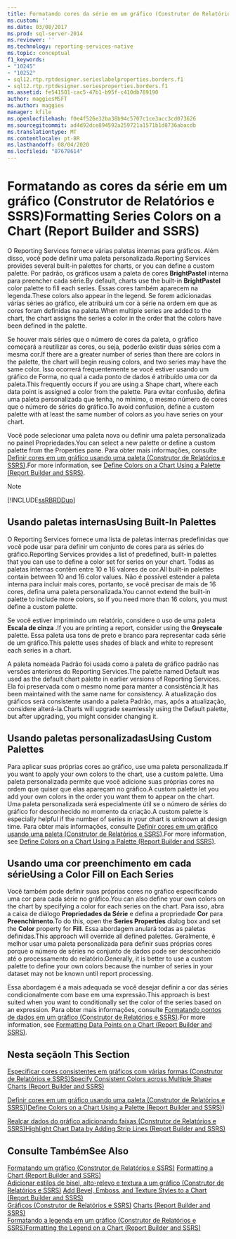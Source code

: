 ```yaml
---
title: Formatando cores da série em um gráfico (Construtor de Relatórios e SSRS) | Microsoft Docs
ms.custom: ''
ms.date: 03/08/2017
ms.prod: sql-server-2014
ms.reviewer: ''
ms.technology: reporting-services-native
ms.topic: conceptual
f1_keywords:
- "10245"
- "10252"
- sql12.rtp.rptdesigner.serieslabelproperties.borders.f1
- sql12.rtp.rptdesigner.seriesproperties.borders.f1
ms.assetid: fe541501-cac5-47b1-b95f-c410db789190
author: maggiesMSFT
ms.author: maggies
manager: kfile
ms.openlocfilehash: f0e4f526e32ba38b94c5707c1ce3acc3cd073626
ms.sourcegitcommit: ad4d92dce894592a259721a1571b1d8736abacdb
ms.translationtype: MT
ms.contentlocale: pt-BR
ms.lasthandoff: 08/04/2020
ms.locfileid: "87678614"
---
```

# <a name="formatting-series-colors-on-a-chart-report-builder-and-ssrs"></a><span data-ttu-id="cd275-102">Formatando as cores da série em um gráfico (Construtor de Relatórios e SSRS)</span><span class="sxs-lookup"><span data-stu-id="cd275-102">Formatting Series Colors on a Chart (Report Builder and SSRS)</span></span>
  <span data-ttu-id="cd275-103">O Reporting Services fornece várias paletas internas para gráficos. Além disso, você pode definir uma paleta personalizada.</span><span class="sxs-lookup"><span data-stu-id="cd275-103">Reporting Services provides several built-in palettes for charts, or you can define a custom palette.</span></span> <span data-ttu-id="cd275-104">Por padrão, os gráficos usam a paleta de cores **BrightPastel** interna para preencher cada série.</span><span class="sxs-lookup"><span data-stu-id="cd275-104">By default, charts use the built-in **BrightPastel** color palette to fill each series.</span></span> <span data-ttu-id="cd275-105">Essas cores também aparecem na legenda.</span><span class="sxs-lookup"><span data-stu-id="cd275-105">These colors also appear in the legend.</span></span> <span data-ttu-id="cd275-106">Se forem adicionadas várias séries ao gráfico, ele atribuirá um cor à série na ordem em que as cores foram definidas na paleta.</span><span class="sxs-lookup"><span data-stu-id="cd275-106">When multiple series are added to the chart, the chart assigns the series a color in the order that the colors have been defined in the palette.</span></span>  
  
 <span data-ttu-id="cd275-107">Se houver mais séries que o número de cores da paleta, o gráfico começará a reutilizar as cores, ou seja, poderão existir duas séries com a mesma cor.</span><span class="sxs-lookup"><span data-stu-id="cd275-107">If there are a greater number of series than there are colors in the palette, the chart will begin reusing colors, and two series may have the same color.</span></span> <span data-ttu-id="cd275-108">Isso ocorrerá frequentemente se você estiver usando um gráfico de Forma, no qual a cada ponto de dados é atribuído uma cor da paleta.</span><span class="sxs-lookup"><span data-stu-id="cd275-108">This frequently occurs if you are using a Shape chart, where each data point is assigned a color from the palette.</span></span> <span data-ttu-id="cd275-109">Para evitar confusão, defina uma paleta personalizada que tenha, no mínimo, o mesmo número de cores que o número de séries do gráfico.</span><span class="sxs-lookup"><span data-stu-id="cd275-109">To avoid confusion, define a custom palette with at least the same number of colors as you have series on your chart.</span></span>  
  
 <span data-ttu-id="cd275-110">Você pode selecionar uma paleta nova ou definir uma paleta personalizada no painel Propriedades.</span><span class="sxs-lookup"><span data-stu-id="cd275-110">You can select a new palette or define a custom palette from the Properties pane.</span></span> <span data-ttu-id="cd275-111">Para obter mais informações, consulte [Definir cores em um gráfico usando uma paleta &#40;Construtor de Relatórios e SSRS&#41;](define-colors-on-a-chart-using-a-palette-report-builder-and-ssrs.md).</span><span class="sxs-lookup"><span data-stu-id="cd275-111">For more information, see [Define Colors on a Chart Using a Palette &#40;Report Builder and SSRS&#41;](define-colors-on-a-chart-using-a-palette-report-builder-and-ssrs.md).</span></span>  
  
> [!NOTE]  
>  [!INCLUDE[ssRBRDDup](../../includes/ssrbrddup-md.md)]  
  
## <a name="using-built-in-palettes"></a><span data-ttu-id="cd275-112">Usando paletas internas</span><span class="sxs-lookup"><span data-stu-id="cd275-112">Using Built-In Palettes</span></span>  
 <span data-ttu-id="cd275-113">O Reporting Services fornece uma lista de paletas internas predefinidas que você pode usar para definir um conjunto de cores para as séries do gráfico.</span><span class="sxs-lookup"><span data-stu-id="cd275-113">Reporting Services provides a list of predefined, built-in palettes that you can use to define a color set for series on your chart.</span></span> <span data-ttu-id="cd275-114">Todas as paletas internas contêm entre 10 e 16 valores de cor.</span><span class="sxs-lookup"><span data-stu-id="cd275-114">All built-in palettes contain between 10 and 16 color values.</span></span> <span data-ttu-id="cd275-115">Não é possível estender a paleta interna para incluir mais cores, portanto, se você precisar de mais de 16 cores, defina uma paleta personalizada.</span><span class="sxs-lookup"><span data-stu-id="cd275-115">You cannot extend the built-in palette to include more colors, so if you need more than 16 colors, you must define a custom palette.</span></span>  
  
 <span data-ttu-id="cd275-116">Se você estiver imprimindo um relatório, considere o uso de uma paleta **Escala de cinza** .</span><span class="sxs-lookup"><span data-stu-id="cd275-116">If you are printing a report, consider using the **Greyscale** palette.</span></span> <span data-ttu-id="cd275-117">Essa paleta usa tons de preto e branco para representar cada série de um gráfico.</span><span class="sxs-lookup"><span data-stu-id="cd275-117">This palette uses shades of black and white to represent each series in a chart.</span></span>  
  
 <span data-ttu-id="cd275-118">A paleta nomeada Padrão foi usada como a paleta de gráfico padrão nas versões anteriores do Reporting Services.</span><span class="sxs-lookup"><span data-stu-id="cd275-118">The palette named Default was used as the default chart palette in earlier versions of Reporting Services.</span></span> <span data-ttu-id="cd275-119">Ela foi preservada com o mesmo nome para manter a consistência.</span><span class="sxs-lookup"><span data-stu-id="cd275-119">It has been maintained with the same name for consistency.</span></span> <span data-ttu-id="cd275-120">A atualização dos gráficos será consistente usando a paleta Padrão, mas, após a atualização, considere alterá-la.</span><span class="sxs-lookup"><span data-stu-id="cd275-120">Charts will upgrade seamlessly using the Default palette, but after upgrading, you might consider changing it.</span></span>  
  
## <a name="using-custom-palettes"></a><span data-ttu-id="cd275-121">Usando paletas personalizadas</span><span class="sxs-lookup"><span data-stu-id="cd275-121">Using Custom Palettes</span></span>  
 <span data-ttu-id="cd275-122">Para aplicar suas próprias cores ao gráfico, use uma paleta personalizada.</span><span class="sxs-lookup"><span data-stu-id="cd275-122">If you want to apply your own colors to the chart, use a custom palette.</span></span> <span data-ttu-id="cd275-123">Uma paleta personalizada permite que você adicione suas próprias cores na ordem que quiser que elas apareçam no gráfico.</span><span class="sxs-lookup"><span data-stu-id="cd275-123">A custom palette let you add your own colors in the order you want them to appear on the chart.</span></span> <span data-ttu-id="cd275-124">Uma paleta personalizada será especialmente útil se o número de séries do gráfico for desconhecido no momento da criação.</span><span class="sxs-lookup"><span data-stu-id="cd275-124">A custom palette is especially helpful if the number of series in your chart is unknown at design time.</span></span> <span data-ttu-id="cd275-125">Para obter mais informações, consulte [Definir cores em um gráfico usando uma paleta &#40;Construtor de Relatórios e SSRS&#41;](define-colors-on-a-chart-using-a-palette-report-builder-and-ssrs.md).</span><span class="sxs-lookup"><span data-stu-id="cd275-125">For more information, see [Define Colors on a Chart Using a Palette &#40;Report Builder and SSRS&#41;](define-colors-on-a-chart-using-a-palette-report-builder-and-ssrs.md).</span></span>  
  
## <a name="using-a-color-fill-on-each-series"></a><span data-ttu-id="cd275-126">Usando uma cor preenchimento em cada série</span><span class="sxs-lookup"><span data-stu-id="cd275-126">Using a Color Fill on Each Series</span></span>  
 <span data-ttu-id="cd275-127">Você também pode definir suas próprias cores no gráfico especificando uma cor para cada série no gráfico.</span><span class="sxs-lookup"><span data-stu-id="cd275-127">You can also define your own colors on the chart by specifying a color for each series on the chart.</span></span> <span data-ttu-id="cd275-128">Para isso, abra a caixa de diálogo **Propriedades da Série** e defina a propriedade **Cor** para **Preenchimento**.</span><span class="sxs-lookup"><span data-stu-id="cd275-128">To do this, open the **Series Properties** dialog box and set the **Color** property for **Fill**.</span></span> <span data-ttu-id="cd275-129">Essa abordagem anulará todas as paletas definidas.</span><span class="sxs-lookup"><span data-stu-id="cd275-129">This approach will override all defined palettes.</span></span> <span data-ttu-id="cd275-130">Geralmente, é melhor usar uma paleta personalizada para definir suas próprias cores porque o número de séries no conjunto de dados pode ser desconhecido até o processamento do relatório.</span><span class="sxs-lookup"><span data-stu-id="cd275-130">Generally, it is better to use a custom palette to define your own colors because the number of series in your dataset may not be known until report processing.</span></span>  
  
 <span data-ttu-id="cd275-131">Essa abordagem é a mais adequada se você desejar definir a cor das séries condicionalmente com base em uma expressão.</span><span class="sxs-lookup"><span data-stu-id="cd275-131">This approach is best suited when you want to conditionally set the color of the series based on an expression.</span></span>  <span data-ttu-id="cd275-132">Para obter mais informações, consulte [Formatando pontos de dados em um gráfico &#40;Construtor de Relatórios e SSRS&#41;](formatting-data-points-on-a-chart-report-builder-and-ssrs.md).</span><span class="sxs-lookup"><span data-stu-id="cd275-132">For more information, see [Formatting Data Points on a Chart &#40;Report Builder and SSRS&#41;](formatting-data-points-on-a-chart-report-builder-and-ssrs.md).</span></span>  
  
## <a name="in-this-section"></a><span data-ttu-id="cd275-133">Nesta seção</span><span class="sxs-lookup"><span data-stu-id="cd275-133">In This Section</span></span>  
 [<span data-ttu-id="cd275-134">Especificar cores consistentes em gráficos com várias formas &#40;Construtor de Relatórios e SSRS&#41;</span><span class="sxs-lookup"><span data-stu-id="cd275-134">Specify Consistent Colors across Multiple Shape Charts &#40;Report Builder and SSRS&#41;</span></span>](charts-report-builder-and-ssrs.md)  
  
 <span data-ttu-id="cd275-135">[Definir cores em um gráfico usando uma paleta &#40;Construtor de Relatórios e SSRS&#41;](define-colors-on-a-chart-using-a-palette-report-builder-and-ssrs.md))</span><span class="sxs-lookup"><span data-stu-id="cd275-135">[Define Colors on a Chart Using a Palette &#40;Report Builder and SSRS&#41;](define-colors-on-a-chart-using-a-palette-report-builder-and-ssrs.md))</span></span>  
  
 [<span data-ttu-id="cd275-136">Realçar dados do gráfico adicionando faixas &#40;Construtor de Relatórios e SSRS&#41;</span><span class="sxs-lookup"><span data-stu-id="cd275-136">Highlight Chart Data by Adding Strip Lines &#40;Report Builder and SSRS&#41;</span></span>](highlight-chart-data-by-adding-strip-lines-report-builder-and-ssrs.md)  
  
## <a name="see-also"></a><span data-ttu-id="cd275-137">Consulte Também</span><span class="sxs-lookup"><span data-stu-id="cd275-137">See Also</span></span>  
 <span data-ttu-id="cd275-138">[Formatando um gráfico &#40;Construtor de Relatórios e SSRS&#41;](formatting-a-chart-report-builder-and-ssrs.md) </span><span class="sxs-lookup"><span data-stu-id="cd275-138">[Formatting a Chart &#40;Report Builder and SSRS&#41;](formatting-a-chart-report-builder-and-ssrs.md) </span></span>  
 <span data-ttu-id="cd275-139">[Adicionar estilos de bisel, alto-relevo e textura a um gráfico &#40;Construtor de Relatórios e SSRS&#41;](chart-effects-add-bevel-emboss-or-texture-report-builder.md) </span><span class="sxs-lookup"><span data-stu-id="cd275-139">[Add Bevel, Emboss, and Texture Styles to a Chart &#40;Report Builder and SSRS&#41;](chart-effects-add-bevel-emboss-or-texture-report-builder.md) </span></span>  
 <span data-ttu-id="cd275-140">[Gráficos &#40;Construtor de Relatórios e SSRS&#41;](charts-report-builder-and-ssrs.md) </span><span class="sxs-lookup"><span data-stu-id="cd275-140">[Charts &#40;Report Builder and SSRS&#41;](charts-report-builder-and-ssrs.md) </span></span>  
 [<span data-ttu-id="cd275-141">Formatando a legenda em um gráfico &#40;Construtor de Relatórios e SSRS&#41;</span><span class="sxs-lookup"><span data-stu-id="cd275-141">Formatting the Legend on a Chart &#40;Report Builder and SSRS&#41;</span></span>](chart-legend-formatting-report-builder.md)  
  
  
